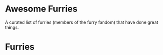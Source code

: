 # Awesome Furries

A curated list of furries (members of the furry fandom) that have done great things.

# Furries
